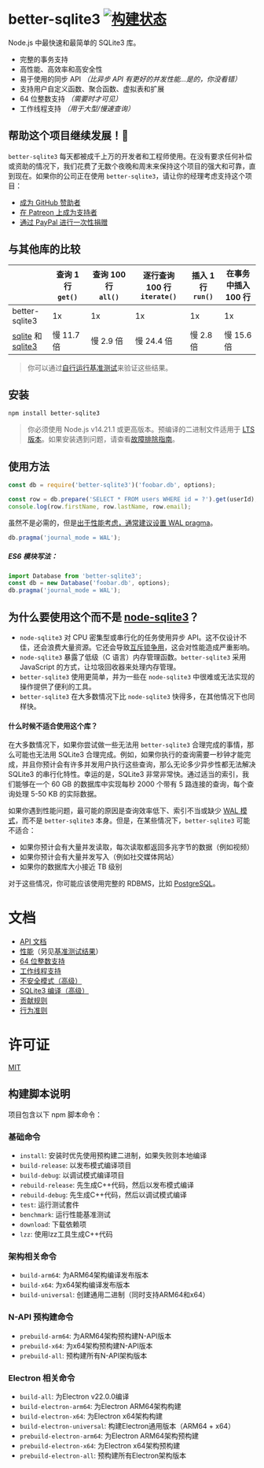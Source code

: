 # better-sqlite3 [![构建状态](https://github.com/JoshuaWise/better-sqlite3/actions/workflows/build.yml/badge.svg)](https://github.com/JoshuaWise/better-sqlite3/actions/workflows/build.yml?query=branch%3Amaster)

Node.js 中最快速和最简单的 SQLite3 库。

- 完整的事务支持
- 高性能、高效率和高安全性
- 易于使用的同步 API *（比异步 API 有更好的并发性能...是的，你没看错）*
- 支持用户自定义函数、聚合函数、虚拟表和扩展
- 64 位整数支持 *（需要时才可见）*
- 工作线程支持 *（用于大型/慢速查询）*

## 帮助这个项目继续发展！&#128170;

`better-sqlite3` 每天都被成千上万的开发者和工程师使用。在没有要求任何补偿或资助的情况下，我们花费了无数个夜晚和周末来保持这个项目的强大和可靠，直到现在。如果你的公司正在使用 `better-sqlite3`，请让你的经理考虑支持这个项目：

- [成为 GitHub 赞助者](https://github.com/sponsors/JoshuaWise)
- [在 Patreon 上成为支持者](https://www.patreon.com/joshuawise)
- [通过 PayPal 进行一次性捐赠](https://www.paypal.me/joshuathomaswise)

## 与其他库的比较

|   |查询 1 行 &nbsp;`get()`&nbsp;|查询 100 行 &nbsp;&nbsp;`all()`&nbsp;&nbsp;|逐行查询 100 行 `iterate()`|插入 1 行 `run()`|在事务中插入 100 行|
|---|---|---|---|---|---|
|better-sqlite3|1x|1x|1x|1x|1x|
|[sqlite](https://www.npmjs.com/package/sqlite) 和 [sqlite3](https://www.npmjs.com/package/sqlite3)|慢 11.7 倍|慢 2.9 倍|慢 24.4 倍|慢 2.8 倍|慢 15.6 倍|

> 你可以通过[自行运行基准测试](./docs/benchmark.md)来验证这些结果。

## 安装

```bash
npm install better-sqlite3
```

> 你必须使用 Node.js v14.21.1 或更高版本。预编译的二进制文件适用于 [LTS 版本](https://nodejs.org/en/about/releases/)。如果安装遇到问题，请查看[故障排除指南](./docs/troubleshooting.md)。

## 使用方法

```js
const db = require('better-sqlite3')('foobar.db', options);

const row = db.prepare('SELECT * FROM users WHERE id = ?').get(userId);
console.log(row.firstName, row.lastName, row.email);
```

虽然不是必需的，但是[出于性能考虑，通常建议设置 WAL pragma](https://github.com/WiseLibs/better-sqlite3/blob/master/docs/performance.md)。

```js
db.pragma('journal_mode = WAL');
```

##### ES6 模块写法：

```js
import Database from 'better-sqlite3';
const db = new Database('foobar.db', options);
db.pragma('journal_mode = WAL');
```

## 为什么要使用这个而不是 [node-sqlite3](https://github.com/mapbox/node-sqlite3)？

- `node-sqlite3` 对 CPU 密集型或串行化的任务使用异步 API。这不仅设计不佳，还会浪费大量资源。它还会导致[互斥锁争用](https://en.wikipedia.org/wiki/Resource_contention)，这会对性能造成严重影响。
- `node-sqlite3` 暴露了低级（C 语言）内存管理函数。`better-sqlite3` 采用 JavaScript 的方式，让垃圾回收器来处理内存管理。
- `better-sqlite3` 使用更简单，并为一些在 `node-sqlite3` 中很难或无法实现的操作提供了便利的工具。
- `better-sqlite3` 在大多数情况下比 `node-sqlite3` 快得多，在其他情况下也同样快。

#### 什么时候不适合使用这个库？

在大多数情况下，如果你尝试做一些无法用 `better-sqlite3` 合理完成的事情，那么可能也无法用 SQLite3 合理完成。例如，如果你执行的查询需要一秒钟才能完成，并且你预计会有许多并发用户执行这些查询，那么无论多少异步性都无法解决 SQLite3 的串行化特性。幸运的是，SQLite3 非常非常快。通过适当的索引，我们能够在一个 60 GB 的数据库中实现每秒 2000 个带有 5 路连接的查询，每个查询处理 5-50 KB 的实际数据。

如果你遇到性能问题，最可能的原因是查询效率低下、索引不当或缺少 [WAL 模式](./docs/performance.md)，而不是 `better-sqlite3` 本身。但是，在某些情况下，`better-sqlite3` 可能不适合：

- 如果你预计会有大量并发读取，每次读取都返回多兆字节的数据（例如视频）
- 如果你预计会有大量并发写入（例如社交媒体网站）
- 如果你的数据库大小接近 TB 级别

对于这些情况，你可能应该使用完整的 RDBMS，比如 [PostgreSQL](https://www.postgresql.org/)。

# 文档

- [API 文档](./docs/api.md)
- [性能](./docs/performance.md)（另见[基准测试结果](./docs/benchmark.md)）
- [64 位整数支持](./docs/integer.md)
- [工作线程支持](./docs/threads.md)
- [不安全模式（高级）](./docs/unsafe.md)
- [SQLite3 编译（高级）](./docs/compilation.md)
- [贡献规则](./docs/contribution.md)
- [行为准则](./docs/conduct.md)

# 许可证

[MIT](./LICENSE)

## 构建脚本说明

项目包含以下 npm 脚本命令：

### 基础命令
- `install`: 安装时优先使用预构建二进制，如果失败则本地编译
- `build-release`: 以发布模式编译项目
- `build-debug`: 以调试模式编译项目
- `rebuild-release`: 先生成C++代码，然后以发布模式编译
- `rebuild-debug`: 先生成C++代码，然后以调试模式编译
- `test`: 运行测试套件
- `benchmark`: 运行性能基准测试
- `download`: 下载依赖项
- `lzz`: 使用lzz工具生成C++代码

### 架构相关命令
- `build-arm64`: 为ARM64架构编译发布版本
- `build-x64`: 为x64架构编译发布版本
- `build-universal`: 创建通用二进制（同时支持ARM64和x64）

### N-API 预构建命令
- `prebuild-arm64`: 为ARM64架构预构建N-API版本
- `prebuild-x64`: 为x64架构预构建N-API版本
- `prebuild-all`: 预构建所有N-API架构版本

### Electron 相关命令
- `build-all`: 为Electron v22.0.0编译
- `build-electron-arm64`: 为Electron ARM64架构构建
- `build-electron-x64`: 为Electron x64架构构建
- `build-electron-universal`: 构建Electron通用版本（ARM64 + x64）
- `prebuild-electron-arm64`: 为Electron ARM64架构预构建
- `prebuild-electron-x64`: 为Electron x64架构预构建
- `prebuild-electron-all`: 预构建所有Electron架构版本
